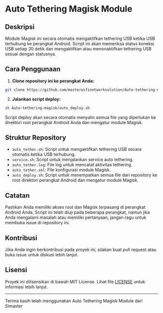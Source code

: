 # Auto Tethering Magisk Module

## Deskripsi
Module Magisk ini secara otomatis mengaktifkan tethering USB ketika USB terhubung ke perangkat Android. Script ini akan memeriksa status koneksi USB setiap 30 detik dan mengaktifkan atau menonaktifkan tethering USB sesuai dengan statusnya.

## Cara Penggunaan

1. **Clone repository ini ke perangkat Anda:**

```sh
git clone https://github.com/masterwifinetworksolution/Auto-tethering-magisk.git
```

2. **Jalankan script deploy:**

```sh
sh Auto-tethering-magisk/auto_deploy.sh
```

Script deploy akan secara otomatis menyalin semua file yang diperlukan ke direktori root perangkat Android Anda dan mengatur module Magisk.

## Struktur Repository
- `auto_tether.sh`: Script untuk mengaktifkan tethering USB secara otomatis ketika USB terhubung.
- `service.sh`: Script untuk menjalankan service auto tethering.
- `auto_tether.log`: File log untuk mencatat aktivitas tethering.
- `auto_tether.xml`: File konfigurasi module Magisk.
- `auto_deploy.sh`: Script untuk menempatkan semua file dari repository ke root direktori perangkat Android dan mengatur module Magisk.

## Catatan
Pastikan Anda memiliki akses root dan Magisk terpasang di perangkat Android Anda. Script ini telah diuji pada beberapa perangkat, namun jika Anda mengalami masalah atau memiliki pertanyaan, jangan ragu untuk membuka issue di repository ini.

## Kontribusi
Jika Anda ingin berkontribusi pada proyek ini, silakan buat pull request atau buka issue untuk diskusi lebih lanjut.

## Lisensi
Proyek ini dilisensikan di bawah MIT License. Lihat file [LICENSE](./LICENSE) untuk informasi lebih lanjut.

---

Terima kasih telah menggunakan Auto Tethering Magisk Module dari Simaster
